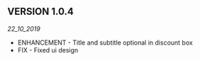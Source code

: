 ## VERSION 1.0.4
_22_10_2019_
* ENHANCEMENT - Title and subtitle optional in discount box
* FIX - Fixed ui design
